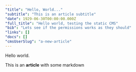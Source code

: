 ```yaml
---
"title": "Hello, World..."
"subtitle": "This is an article subtitle"
"date": 1929-06-30T00:00:00.000Z
"full_title": "Hello world, testing the static CMS"
"bib": "Lets see if the permissions works as they should"
"links": []
"docs": []
"cmsUserSlug": "a-new-article"
---
```


Hello world.

This is an **article** with some markdown